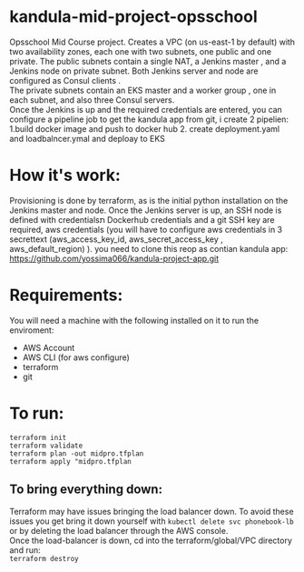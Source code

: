# kandula-mid-project-opsschool
Opsschool Mid Course project. Creates a VPC (on us-east-1 by default) with two availability zones, 
each one with two subnets, one public and one private. The public subnets contain a single NAT, a 
Jenkins master , and a Jenkins node on private subnet. Both Jenkins server and node are configured
as Consul clients .   
The private subnets contain an EKS master and a worker group , one in each subnet, 
and also three Consul servers.   
Once the Jenkins is up and the required credentials are entered, you can configure a pipeline job to get the 
kandula app from git, i create 2 pipelien: 1.build docker image and push to docker hub
                                           2. create deployment.yaml and loadbalncer.ymal and deploay to EKS
                                           
                                           
# How it's work:
Provisioning is done by terraform, as is the initial python installation on the Jenkins master and node.
Once the Jenkins server is up, an SSH node is defined with credentialsת  Dockerhub credentials and a git
SSH key are required, aws credentials (you will have to configure aws credentials in 3 secrettext (aws_access_key_id, aws_secret_access_key , aws_default_region) ).
you need to clone this reop as contian kandula app:
https://github.com/yossima066/kandula-project-app.git


# Requirements:
You will need a machine with the following installed on it to run the enviroment:
- AWS Account
- AWS CLI (for aws configure)
- terraform  
- git

# To run:
`terraform init`  
`terraform validate`  
`terraform plan -out midpro.tfplan`  
`terraform apply "midpro.tfplan`



## To bring everything down:
Terraform may have issues bringing the load balancer down. To avoid these issues you get bring it down yourself with `kubectl delete svc phonebook-lb` or by deleting the load balancer through the AWS console.  
Once the load-balancer is down, cd into the terraform/global/VPC directory and run:  
`terraform destroy`






